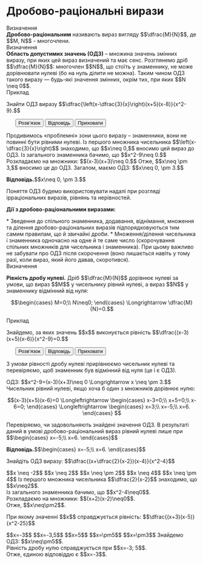 # Дробово-рацiональнi вирази

<div class="space">
<div class="eoz-wrap">
<span class="eoz">Визначення</span> 
<div class="eoz-text">
<b>Дробово-раціональним</b> називають вираз вигляду $$\dfrac{M}{N}$$, де $$M, N$$ - многочлени.
</div>
</div>
</div>

<div class="space">
<div class="eoz-wrap">
<span class="eoz">Визначення</span> 
<div class="eoz-text">
<b>Область допустимих значень (ОДЗ)</b> – множина значень змінних виразу, при яких цей вираз визначений та має сенс. Розглянемо дріб $$\dfrac{M}{N}$$: многочлен $$N$$, що стоїть у знаменнику, не може дорівнювати нулеві (бо на нуль ділити не можна). Таким чином ОДЗ такого виразу — будь-які значення змінних, окрім тих, при яких $$N \neq 0$$.
</div>
</div>
</div>

<div class="space">
<div class="task-wrap">
<span class="task">Приклад</span>
<div class="task-text">
<p>Знайти ОДЗ виразу $$\dfrac{\left(x-\dfrac{3}{x}\right)(x+5)(x-8)}{x^2-9}.$$</p>

<p>
<ul class="nav-tab" id="pr">
<button class="btn" data-target="#decision" data-toggle="tab">Розв’язок</button>
<button class="btn" data-target="#answer" data-toggle="tab">Вiдповiдь</button>
<button class="btn" data-target="#hide" data-toggle="tab">Приховати</button>
</ul>

<div id="pr" class="tab-content">
  <div class="tab-pane" id="decision">
<p>Продивимось «проблемні» зони цього виразу – знаменники, вони не повинні бути рівними нулеві. Із першого множника чисельника $$\left(x-\dfrac{3}{x}\right)$$ знаходимо, що $$x\neq 0,$$ вносимо цей вираз до ОДЗ. Із загального знаменника бачимо, що $$x^2-9\neq 0.$$ Розкладаємо на множники: $$(x-3)(x+3)\neq 0.$$ Отже, $$x\neq \pm 3,$$ вносимо це до ОДЗ. Загалом, маємо ОДЗ: $$x\neq 0, \pm 3.$$</p>

  </div>
  <div class="tab-pane" id="answer"><p><b>Вiдповiдь.</b>$$x\neq 0, \pm 3.$$</p></div>
  <div class="tab-pane" id="hide"></div>
</div>
</p>

</div>
</div>
</div>

<p>Поняття ОДЗ будемо використовувати надалі при розгляді ірраціональних виразів, рівнянь та нерівностей.</p>

<p><b>Дії з дробово-раціональними виразами:</b></p>
* Зведення до спільного знаменника, додавання, віднімання, множення та ділення дробово-раціональних виразів підпорядковуються тим самим правилам, що й звичайні дроби.
* Множення/ділення чисельника і знаменника одночасно на одне й те саме число (скорочування спільних множників для чисельника і знаменника). При цьому важливо не забувати про ОДЗ після скорочення (воно лишається навіть у тому разі, коли вираз, який його давав, скоротився).

<div class="space">
</div>

<div class="space">
<div class="eoz-wrap">
<span class="eoz">Визначення</span> 
<div class="eoz-text">
<p><b>Рівність дробу нулеві.</b> Дріб $$\dfrac{M}{N}$$ дорівнює нулеві за умови, що вираз $$M$$ у чисельнику рівний нулеві, а вираз $$N$$ у знаменнику відмінний від нуля:</p>
<p align="center">$$\begin{cases}
	M=0;\\
	N\neq0;
	\end{cases}
	\Longrightarrow \dfrac{M}{N}=0.$$</p>
</div>
</div>
</div>

<div class="space">
<div class="task-wrap">
<span class="task">Приклад</span>
<div class="task-text">
<p>Знайдемо, за яких значень $$x$$ виконується рівність $$\dfrac{(x-3)(x+5)(x-6)}{x^2-9}=0.$$</p>

<p>
<ul class="nav-tab" id="pr1">
<button class="btn" data-target="#decision1" data-toggle="tab">Розв’язок</button>
<button class="btn" data-target="#answer1" data-toggle="tab">Вiдповiдь</button>
<button class="btn" data-target="#hide1" data-toggle="tab">Приховати</button>
</ul>

<div id="pr1" class="tab-content">
  <div class="tab-pane" id="decision1">
<p>З умови рівності дробу нулеві прирівнюємо чисельник нулеві та перевіряємо, щоб знаменник був відмінний від нуля (це і є ОДЗ).</p>
<p>ОДЗ: $$x^2-9=(x-3)(x+3)\neq 0 \Longrightarrow x \neq \pm 3.$$ Чисельник рівний нулеві, якщо хоча б один з множників дорівнює нулю:</p>
<p align="center">$$(x-3)(x+5)(x-6)=0 \Longleftrightarrow
	\begin{cases}
	x-3=0;\\
	x+5=0;\\
	x-6=0;
	\end{cases}
	\Longleftrightarrow
	\begin{cases}
	x=3;\\
	x=-5;\\
	x=6.
	\end{cases}
	$$
</p>
<p>Перевіряємо, чи задовольняють знайдені значення ОДЗ. В результаті даний в умові дробово-раціональний вираз рівний нулеві лише при 
	$$\begin{cases}
	x=-5;\\
	x=6.
	\end{cases}$$</p>

  </div>
  <div class="tab-pane" id="answer1"><p><b>Вiдповiдь.</b>$$\begin{cases}
	x=-5;\\
	x=6.
	\end{cases}$$</p></div>
  <div class="tab-pane" id="hide1"></div>
</div>
</p>

</div>
</div>
</div>

<div class="space"></div>

<quiz correctLabel="correct" incorrectLabel="incorrect" checkLabel="check">
    <question text="">
        <p>Знайдіть ОДЗ виразу: $$\dfrac{(x+\dfrac{2}{x-2})(x-4)}{x^2-4}$$</p>
        <answer> $$x \neq -2$$</answer>
        <answer> $$x \neq 2$$</answer>
        <answer correct> $$x \neq \pm 2$$</answer>
        <answer> $$x \neq 4$$</answer>
        <answer> $$x \neq \pm 4$$</answer>
        <explanation>
         Із першого множника чисельника $$\dfrac{2}{x-2}$$ знаходимо, що $$x\neq2$$.<br>Із загального знаменника бачимо, що $$x^2-4\neq0$$.<br>Розкладаємо на множники: $$(x+2)(x-2)\neq0$$.<br>Отже, $$x\neq\pm2$$.
        </explanation>
    </question>
    <question text="">
        <p>При якому значенні $$x$$ справджується рівність: $$\dfrac{(x+3)(x-5)}{x^2-25}$$</p>
        <answer correct> $$x=-3$$</answer>
        <answer> $$x=-3,5$$</answer>
        <answer> $$x=5$$</answer>
        <answer> $$x=\pm5$$</answer>
        <answer> $$x=\pm3$$</answer>
        <explanation>
        Знайдемо ОДЗ: $$x\neq\pm5$$.<br>Рівність дробу нулю справджується при $$x=-3; 5$$.<br>Отже, єдиною відповіддю є $$x=-3$$.
        </explanation>
    </question>
</quiz>